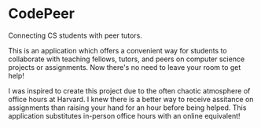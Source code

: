 # CodePeer
Connecting CS students with peer tutors.

This is an application which offers a convenient way for students to collaborate with teaching fellows, tutors, and peers on computer science projects or assignments. Now there's no need to leave your room to get help!

I was inspired to create this project due to the often chaotic atmosphere of office hours at Harvard. I knew there is a better way to receive assitance on assignments than raising your hand for an hour before being helped. This application substitutes in-person office hours with an online equivalent!